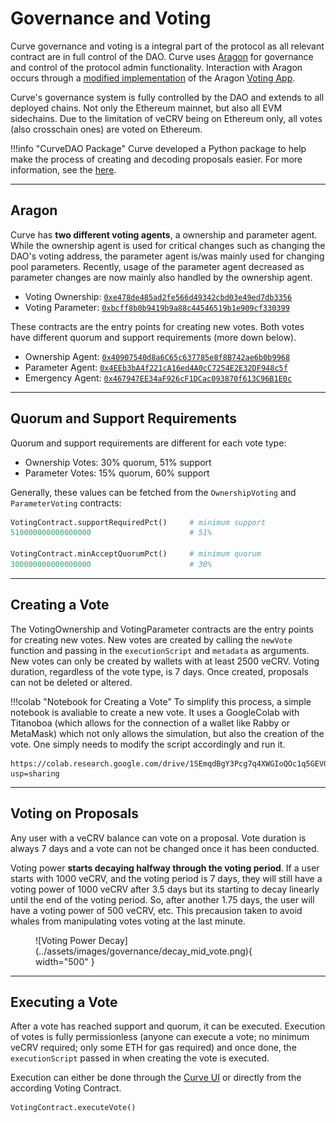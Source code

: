<h1>Governance and Voting</h1>

Curve governance and voting is a integral part of the protocol as all relevant contract are in full control of the DAO. Curve uses [Aragon](https://aragon.org/) for governance and control of the protocol admin functionality. Interaction with Aragon occurs through a [modified implementation](https://github.com/curvefi/curve-aragon-voting) of the Aragon [Voting App](https://github.com/aragon/aragon-apps/tree/master/apps/voting).

Curve's governance system is fully controlled by the DAO and extends to all deployed chains. Not only the Ethereum mainnet, but also all EVM sidechains. Due to the limitation of veCRV being on Ethereum only, all votes (also crosschain ones) are voted on Ethereum.

!!!info "CurveDAO Package"
    Curve developed a Python package to help make the process of creating and decoding proposals easier. For more information, see the [here](curve-dao.md).

---

## Aragon

Curve has **two different voting agents**, a ownership and parameter agent. While the ownership agent is used for critical changes such as changing the DAO's voting address, the parameter agent is/was mainly used for changing pool parameters. Recently, usage of the parameter agent decreased as parameter changes are now mainly also handled by the ownership agent.

- Voting Ownership: [`0xe478de485ad2fe566d49342cbd03e49ed7db3356`](https://etherscan.io/address/0xe478de485ad2fe566d49342cbd03e49ed7db3356)
- Voting Parameter: [`0xbcff8b0b9419b9a88c44546519b1e909cf330399`](https://etherscan.io/address/0xbcff8b0b9419b9a88c44546519b1e909cf330399)

These contracts are the entry points for creating new votes. Both votes have different quorum and support requirements (more down below).

- Ownership Agent: [`0x40907540d8a6C65c637785e8f8B742ae6b0b9968`](https://etherscan.io/address/0x40907540d8a6C65c637785e8f8B742ae6b0b9968)
- Parameter Agent: [`0x4EEb3bA4f221cA16ed4A0cC7254E2E32DF948c5f`](https://etherscan.io/address/0x4EEb3bA4f221cA16ed4A0cC7254E2E32DF948c5f)
- Emergency Agent: [`0x467947EE34aF926cF1DCac093870f613C96B1E0c`](https://etherscan.io/address/0x467947EE34aF926cF1DCac093870f613C96B1E0c)

---

## Quorum and Support Requirements

Quorum and support requirements are different for each vote type:

- Ownership Votes: 30% quorum, 51% support
- Parameter Votes: 15% quorum, 60% support

Generally, these values can be fetched from the `OwnershipVoting` and `ParameterVoting` contracts:

```python
VotingContract.supportRequiredPct()     # minimum support
510000000000000000                      # 51%

VotingContract.minAcceptQuorumPct()     # minimum quorum
300000000000000000                      # 30%
```

---

## Creating a Vote

The VotingOwnership and VotingParameter contracts are the entry points for creating new votes. New votes are created by calling the `newVote` function and passing in the `executionScript` and `metadata` as arguments. New votes can only be created by wallets with at least 2500 veCRV. Voting duration, regardless of the vote type, is 7 days. Once created, proposals can not be deleted or altered.

!!!colab "Notebook for Creating a Vote"
    To simplify this process, a simple notebook is avaliable to create a new vote. It uses a GoogleColab with Titanoboa (which allows for the connection of a wallet like Rabby or MetaMask) which not only allows the simulation, but also the creation of the vote. One simply needs to modify the script accordingly and run it.

    https://colab.research.google.com/drive/1SEmqdBgY3Pcg7q4XWGIoQOc1q5GEVGR6?usp=sharing

---

## Voting on Proposals

Any user with a veCRV balance can vote on a proposal. Vote duration is always 7 days and a vote can not be changed once it has been conducted.

Voting power **starts decaying halfway through the voting period**. If a user starts with 1000 veCRV, and the voting period is 7 days, they will still have a voting power of 1000 veCRV after 3.5 days but its starting to decay linearly until the end of the voting period. So, after another 1.75 days, the user will have a voting power of 500 veCRV, etc. This precausion taken to avoid whales from manipulating votes voting at the last minute.

<figure markdown="span">
    ![Voting Power Decay](../assets/images/governance/decay_mid_vote.png){ width="500" }
</figure>

---

## Executing a Vote

After a vote has reached support and quorum, it can be executed. Execution of votes is fully permissionless (anyone can execute a vote; no minimum veCRV required; only some ETH for gas required) and once done, the `executionScript` passed in when creating the vote is executed.

Execution can either be done through the [Curve UI](https://curve.finance/dao/ethereum) or directly from the according Voting Contract.

```python
VotingContract.executeVote()
```
